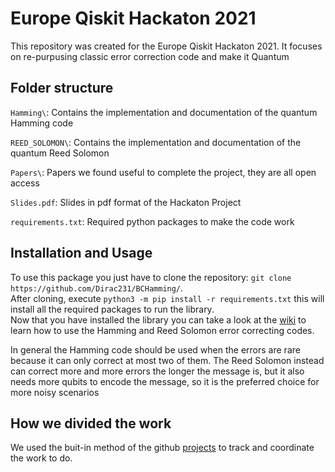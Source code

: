 # Europe Qiskit Hackaton 2021

This repository was created for the Europe Qiskit Hackaton 2021. It focuses on re-purpusing classic error correction code and make it Quantum

## Folder structure

`Hamming\`: Contains the implementation and documentation of the quantum Hamming code  

`REED_SOLOMON\`: Contains the implementation and documentation of the quantum Reed Solomon  

`Papers\`: Papers we found useful to complete the project, they are all open access  

`Slides.pdf`: Slides in pdf format of the Hackaton Project  

`requirements.txt`: Required python packages to make the code work


## Installation and Usage
To use this package you just have to clone the repository: `git clone https://github.com/Dirac231/BCHamming/`.  
After cloning, execute `python3 -m pip install -r requirements.txt` this will install all the required packages to run the library.   
Now that you have installed the library you can take a look at the [wiki](https://github.com/Dirac231/BCHamming/wiki) to learn how to use the Hamming and Reed Solomon error correcting codes.

In general the Hamming code should be used when the errors are rare because it can only correct at most two of them.  The Reed Solomon instead can correct more and more errors the longer the message is, but it also needs more qubits to encode the message, so it is the preferred choice for more noisy scenarios


## How we divided the work

We used the buit-in method of the github [projects](https://github.com/Dirac231/BCHamming/projects/1) to track and coordinate the work to do.
